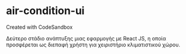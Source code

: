 # air-condition-ui
Created with CodeSandbox

Δεύτερο στάδιο ανάπτυξης μιας εφαρμογής με React JS, η οποία προσφέρεται ως διεπαφή χρήστη για χειριστήριο κλιματιστικού χώρου.
